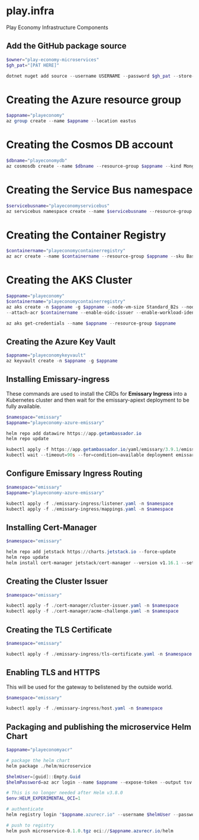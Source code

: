 # play.infra

Play Economy Infrastructure Components

## Add the GitHub package source

```powershell
$owner="play-economy-microservices"
$gh_pat="[PAT HERE]"

dotnet nuget add source --username USERNAME --password $gh_pat --store-password-in-clear-text --name github "https://nuget.pkg.github.com/$owner/index.json"
```

# Creating the Azure resource group

```powershell
$appname="playeconomy"
az group create --name $appname --location eastus
```

# Creating the Cosmos DB account

```powershell
$dbname="playeconomydb"
az cosmosdb create --name $dbname --resource-group $appname --kind MongoDB --enable-free-tier
```

# Creating the Service Bus namespace

```powershell
$servicebusname="playeconomyservicebus"
az servicebus namespace create --name $servicebusname --resource-group $appname --sku Standard
```

# Creating the Container Registry

```powershell
$containername="playeconomycontainerregistry"
az acr create --name $containername --resource-group $appname --sku Basic
```

# Creating the AKS Cluster

```powershell
$appname="playeconomy"
$containername="playeconomycontainerregistry"
az aks create -n $appname -g $appname --node-vm-size Standard_B2s --node-count 2
--attach-acr $containername --enable-oidc-issuer --enable-workload-identity --generate-ssh-keys

az aks get-credentials --name $appname --resource-group $appname
```

## Creating the Azure Key Vault

```powershell
$appname="playeconomykeyvault"
az keyvault create -n $appname -g $appname
```

## Installing Emissary-ingress

These commands are used to install the CRDs for **Emissary Ingress** into a Kubernetes cluster and then wait for the emissary-apiext deployment to be fully available.

```powershell
$namespace="emissary"
$appname="playeconomy-azure-emissary"

helm repo add datawire https://app.getambassador.io
helm repo update

kubectl apply -f https://app.getambassador.io/yaml/emissary/3.9.1/emissary-crds.yaml
kubectl wait --timeout=90s --for=condition=available deployment emissary-apiext -n emissary-system
```

## Configure Emissary Ingress Routing

```powershell
$namespace="emissary"
$appname="playeconomy-azure-emissary"

kubectl apply -f ./emissary-ingress/listener.yaml -n $namespace
kubectl apply -f ./emissary-ingress/mappings.yaml -n $namespace
```

## Installing Cert-Manager

```powershell
$namespace="emissary"

helm repo add jetstack https://charts.jetstack.io --force-update
helm repo update
helm install cert-manager jetstack/cert-manager --version v1.16.1 --set crds.enabled=true --namespace $namespace
```

## Creating the Cluster Issuer

```powershell
$namespace="emissary"

kubectl apply -f ./cert-manager/cluster-issuer.yaml -n $namespace
kubectl apply -f ./cert-manager/acme-challenge.yaml -n $namespace
```

## Creating the TLS Certificate

```powershell
$namespace="emissary"

kubectl apply -f ./emissary-ingress/tls-certificate.yaml -n $namespace
```

## Enabling TLS and HTTPS

This will be used for the gateway to belistened by the outside world.

```powershell
$namespace="emissary"

kubectl apply -f ./emissary-ingress/host.yaml -n $namespace
```

## Packaging and publishing the microservice Helm Chart

```powershell
$appname="playeconomyacr"

# package the helm chart
helm package ./helm/microservice

$helmUser=[guid]::Empty.Guid
$helmPassword=az acr login --name $appname --expose-token --output tsv --query accessToken

# This is no longer needed after Helm v3.8.0
$env:HELM_EXPERIMENTAL_OCI=1

# authenticate
helm registry login "$appname.azurecr.io" --username $helmUser --password $helmPassword

# push to registry
helm push microservice-0.1.0.tgz oci://$appname.azurecr.io/helm
```
